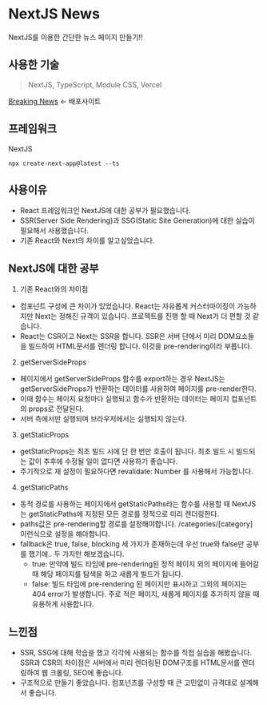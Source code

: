 # NextJS News
NextJS를 이용한 간단한 뉴스 페이지 만들기!!

## 사용한 기술
> NextJS, TypeScript, Module CSS, Vercel

[Breaking News](https://nextjs-btsbringmehere.vercel.app/) <- 배포사이트

## 프레임워크
NextJS
```
npx create-next-app@latest --ts
```

## 사용이유
- React 프레임워크인 NextJS에 대한 공부가 필요했습니다.
- SSR(Server Side Rendering)과 SSG(Static Site Generation)에 대한 실습이 필요해서 사용했습니다.
- 기존 React와 Next의 차이를 알고싶었습니다.

## NextJS에 대한 공부
1. 기존 React와의 차이점
  - 컴포넌트 구성에 큰 차이가 있었습니다. React는 자유롭게 커스터마이징이 가능하지만 Next는 정해진 규격이 있습니다. 프로젝트를 진행 할 때 Next가 더 편할 것 같습니다.
  - React는 CSR이고 Next는 SSR을 합니다. SSR은 서버 단에서 미리 DOM요소들을 빌드하여 HTML문서를 렌더링 합니다. 이것을 pre-rendering이라 부릅니다.
2. getServerSideProps
  - 페이지에서 getServerSideProps 함수를 export하는 경우 NextJS는 getServerSideProps가 반환하는 데이터를 사용하여 페이지를 pre-render한다.
  - 이때 함수는 페이지 요청마다 실행되고 함수가 반환하는 데이터는 페이지 컴포넌트의 props로 전달된다.
  - 서버 측에서만 실행되며 브라우저에서는 실행되지 않는다.
3. getStaticProps
  - getStaticProps는 최초 빌드 시에 단 한 번만 호출이 됩니다. 최초 빌드 시 빌드되는 값이 추후에 수정될 일이 없다면 사용하기 좋습니다.
  - 주기적으로 재 설정이 필요하다면 revalidate: Number 를 사용해서 가능합니다.
4. getStaticPaths
  - 동적 경로를 사용하는 페이지에서 getStaticPaths라는 함수를 사용할 때 NextJS는 getStaticPaths에 지정된 모든 경로를 정적으로 미리 렌더링한다.
  - paths값은 pre-rendering할 경로를 설정해야합니다. /categories/[category] 이런식으로 설정을 해아합니다.
  - fallback은 true, false, blocking 세 가지가 존재하는데 우선 true와 false만 공부를 했기에.. 두 가지만 해보겠습니다.
    - true: 만약에 빌드 타임에 pre-rendering된 정적 페이지 외의 페이지에 들어갈 때 해당 페이지를 탐색을 하고 새롭게 빌드가 됩니다.
    - false: 빌드 타임에 pre-rendering 된 페이지만 표시하고 그외의 페이지는 404 error가 발생합니다. 주로 적은 페이지, 새롭게 페이지를 추가하지 않을 때 유용하게 사용합니다.

## 느낀점
- SSR, SSG에 대해 학습을 했고 각각에 사용되는 함수를 직접 실습을 해봤습니다. SSR과 CSR의 차이점은 서버에서 미리 렌더링된 DOM구조를 HTML문서를 렌더링하여 웹 크롤링, SEO에 좋습니다.
- 구조적으로 만들기 좋았습니다. 컴포넌츠를 구성할 때 큰 고민없이 규격대로 설계해서 좋습니다.
